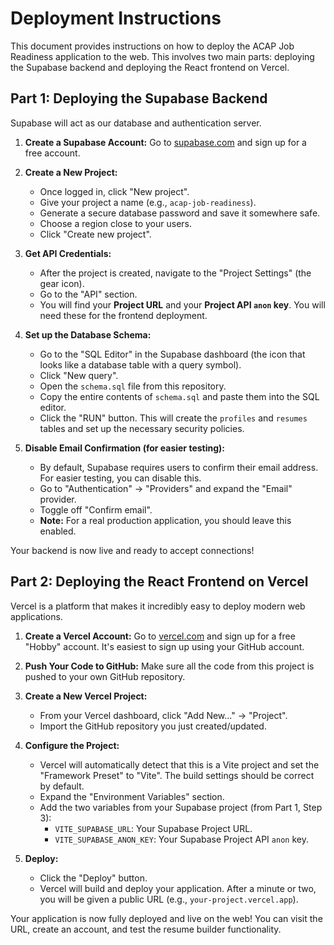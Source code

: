 # Deployment Instructions

This document provides instructions on how to deploy the ACAP Job Readiness application to the web. This involves two main parts: deploying the Supabase backend and deploying the React frontend on Vercel.

## Part 1: Deploying the Supabase Backend

Supabase will act as our database and authentication server.

1.  **Create a Supabase Account:** Go to [supabase.com](https://supabase.com) and sign up for a free account.

2.  **Create a New Project:**
    *   Once logged in, click "New project".
    *   Give your project a name (e.g., `acap-job-readiness`).
    *   Generate a secure database password and save it somewhere safe.
    *   Choose a region close to your users.
    *   Click "Create new project".

3.  **Get API Credentials:**
    *   After the project is created, navigate to the "Project Settings" (the gear icon).
    *   Go to the "API" section.
    *   You will find your **Project URL** and your **Project API `anon` key**. You will need these for the frontend deployment.

4.  **Set up the Database Schema:**
    *   Go to the "SQL Editor" in the Supabase dashboard (the icon that looks like a database table with a query symbol).
    *   Click "New query".
    *   Open the `schema.sql` file from this repository.
    *   Copy the entire contents of `schema.sql` and paste them into the SQL editor.
    *   Click the "RUN" button. This will create the `profiles` and `resumes` tables and set up the necessary security policies.

5.  **Disable Email Confirmation (for easier testing):**
    *   By default, Supabase requires users to confirm their email address. For easier testing, you can disable this.
    *   Go to "Authentication" -> "Providers" and expand the "Email" provider.
    *   Toggle off "Confirm email".
    *   **Note:** For a real production application, you should leave this enabled.

Your backend is now live and ready to accept connections!

## Part 2: Deploying the React Frontend on Vercel

Vercel is a platform that makes it incredibly easy to deploy modern web applications.

1.  **Create a Vercel Account:** Go to [vercel.com](https://vercel.com) and sign up for a free "Hobby" account. It's easiest to sign up using your GitHub account.

2.  **Push Your Code to GitHub:** Make sure all the code from this project is pushed to your own GitHub repository.

3.  **Create a New Vercel Project:**
    *   From your Vercel dashboard, click "Add New..." -> "Project".
    *   Import the GitHub repository you just created/updated.

4.  **Configure the Project:**
    *   Vercel will automatically detect that this is a Vite project and set the "Framework Preset" to "Vite". The build settings should be correct by default.
    *   Expand the "Environment Variables" section.
    *   Add the two variables from your Supabase project (from Part 1, Step 3):
        *   `VITE_SUPABASE_URL`: Your Supabase Project URL.
        *   `VITE_SUPABASE_ANON_KEY`: Your Supabase Project API `anon` key.

5.  **Deploy:**
    *   Click the "Deploy" button.
    *   Vercel will build and deploy your application. After a minute or two, you will be given a public URL (e.g., `your-project.vercel.app`).

Your application is now fully deployed and live on the web! You can visit the URL, create an account, and test the resume builder functionality.
